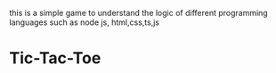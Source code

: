 this is a simple game to understand the logic of different programming languages such as node js, html,css,ts,js
# Tic-Tac-Toe
